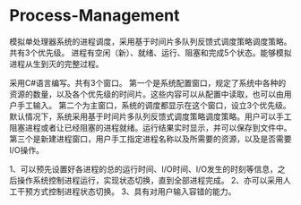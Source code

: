 # Process-Management
模拟单处理器系统的进程调度，采用基于时间片多队列反馈式调度策略调度策略。共有3个优先级。
进程有空闲（新）、就绪、运行、阻塞和完成5个状态。能够模拟进程从生到灭的完整过程。

采用C#语言编写。共有3个窗口。
第一个是系统配置窗口，规定了系统中各种的资源的数量，以及各个优先级的时间片。这些内容可以从配置中读取，也可以由用户手工输入。
第二个为主窗口，系统的调度都显示在这个窗口，设立3个优先级。默认情况下，系统采用基于时间片多队列反馈式调度策略调度策略。用户可以手工阻塞进程或者让已经阻塞的进程就绪。运行结果实时显示，并可以保存到文件中。
第三个是新建进程窗口，用户手工指定进程名称以及所需要的资源，以及是否需要I/O操作。


1、可以预先设置好各进程的总的运行时间、I/O时间、I/O发生的时刻等信息，之后操作系统控制进程运行，实现状态切换，直到全部进程完成。
2、亦可以采用人工干预方式控制进程状态切换。
3、具有对用户输入容错的能力。
